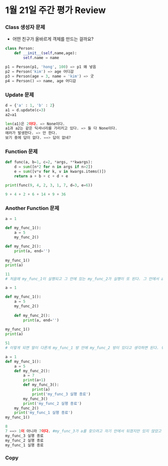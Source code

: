 # 1월 21일 주간 평가 Review

### Class 생성자 문제

- 어떤 친구가 올바르게 객체를 만드는 걸까요?

```python
class Person:
    def __init__(self,name,age):
        self.name = name
```

```python
p1 = Person(p1, 'hong', 100) => p1 왜 넣음
p2 = Person('kim') => age 어디감
p3 = Person(age = 3, name = 'kim') => 굿
p4 = Person() => name, age 어디감
```

### Update 문제

```python
d = {'a' : 1, 'b' : 2}
a1 = d.update(c=3)
a2=a1
```

```python
len(a1)은 2이다. => None이다.
a1과 a2는 같은 딕셔너리를 가리키고 있다. => 둘 다 None이다.
에러가 발생한다. => 안 한다.
보기 중에 답이 없다. ==> 답이 없네?
```

### Function 문제

```python
def func(a, b=1, c=2, *args, **kwargs):
    d = sum([n*2 for n in args if n>2])
    e = sum([v*v for k, v in kwargs.items()])
    return a + b + c + d + e

print(func(9, 4, 2, 3, 1, 7, d=3, e=6))
```

```python
9 + 4 + 2 + 6 + 14 + 9 + 36
```

### Another Function 문제

```python
a = 1

def my_func_1():
    a = 5
    my_func_2()
    
def my_func_2():
    print(a, end='')
    
my_func_1()
print(a)
```

```python
11
# 처음에 my_func_1이 실행되고 그 안에 있는 my_func_2가 실행이 또 된다. 그 안에서 a를 출력하게 되는데 my_func_2 방에는 자기 방에 있는 친구만 데리고 올 수 있고 없으면 전역에서 찾게 된다. 전역에 있는 친구는 1이기 때문에 1을 출력하게 되고 마지막 print(a)가 실행되어 11이 되는 것이다.
```

```python
a = 1

def my_func_1():
    a = 5
    my_func_2()
    
	def my_func_2():
    	print(a, end='')
    
my_func_1()
print(a)
```

```python
51
# 이렇게 되면 말이 다른게 my_func_1 방 안에 my_func_2 방이 있다고 생각하면 된다. 위에껀 각자 방을 가졌다고 생각하고 그렇기에 my_func_2는 방 밖으로 나가니 my_func_1 방이 있었고 거기에 a가 있어서 집어 온거다.
```

```python
a = 1
def my_func_1():
    a = 5
    def my_func_2():
        a = 7
        print(a+1)
        def my_func_3():
            print(a)
            print('my_func_3 실행 종료')
        my_func_3()
        print('my_func_2 실행 종료')
    my_func_2()
    print('my_func_1 실행 종료')
my_func_1()
```

```python
8
7 ==> 1이 아니라 7이다. #my_func_3가 a를 찾으려고 자기 안에서 뒤졌지만 있지 않았고 방 문을 열어보니 my_func_2에 a가 있어서 그걸 가져와서 print 했다.
my_func_3 실행 종료
my_func_2 실행 종료
my_func_1 실행 종료
```

### Copy



